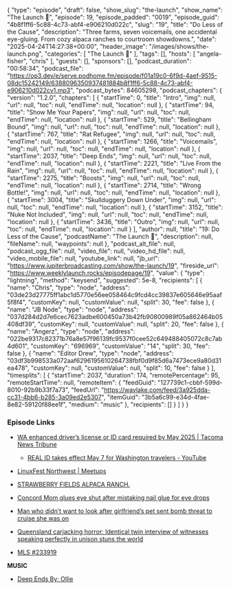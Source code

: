 {
  "type": "episode",
  "draft": false,
  "show_slug": "the-launch",
  "show_name": "The Launch 🚀",
  "episode": 19,
  "episode_padded": "0019",
  "episode_guid": "4b8f1ff6-5c88-4c73-abf4-e906210d022c",
  "slug": "19",
  "title": "Do Less of the Cause",
  "description": "Three farms, seven voicemails, one accidental eye-gluing. From cozy alpaca ranches to courtroom showdowns.",
  "date": "2025-04-24T14:27:38+00:00",
  "header_image": "/images/shows/the-launch.png",
  "categories": [
    "The Launch 🚀"
  ],
  "tags": [],
  "hosts": [
    "angela-fisher",
    "chris"
  ],
  "guests": [],
  "sponsors": [],
  "podcast_duration": "00:58:34",
  "podcast_file": "https://op3.dev/e/serve.podhome.fm/episode/f01a19c0-6f9d-4aef-9515-08dc15242149/6388096350937481884b8f1ff6-5c88-4c73-abf4-e906210d022cv1.mp3",
  "podcast_bytes": 84605298,
  "podcast_chapters": {
    "version": "1.2.0",
    "chapters": [
      {
        "startTime": 0,
        "title": "Intro",
        "img": null,
        "url": null,
        "toc": null,
        "endTime": null,
        "location": null
      },
      {
        "startTime": 94,
        "title": "Show Me Your Papers",
        "img": null,
        "url": null,
        "toc": null,
        "endTime": null,
        "location": null
      },
      {
        "startTime": 529,
        "title": "Bellingham Bound",
        "img": null,
        "url": null,
        "toc": null,
        "endTime": null,
        "location": null
      },
      {
        "startTime": 767,
        "title": "Rat Refugee",
        "img": null,
        "url": null,
        "toc": null,
        "endTime": null,
        "location": null
      },
      {
        "startTime": 1266,
        "title": "Voicemails",
        "img": null,
        "url": null,
        "toc": null,
        "endTime": null,
        "location": null
      },
      {
        "startTime": 2037,
        "title": "Deep Ends",
        "img": null,
        "url": null,
        "toc": null,
        "endTime": null,
        "location": null
      },
      {
        "startTime": 2221,
        "title": "Live From the Rain",
        "img": null,
        "url": null,
        "toc": null,
        "endTime": null,
        "location": null
      },
      {
        "startTime": 2275,
        "title": "Boosts",
        "img": null,
        "url": null,
        "toc": null,
        "endTime": null,
        "location": null
      },
      {
        "startTime": 2714,
        "title": "Wrong Bottle!",
        "img": null,
        "url": null,
        "toc": null,
        "endTime": null,
        "location": null
      },
      {
        "startTime": 3004,
        "title": "Skullduggery Down Under",
        "img": null,
        "url": null,
        "toc": null,
        "endTime": null,
        "location": null
      },
      {
        "startTime": 3152,
        "title": "Nuke Not Included",
        "img": null,
        "url": null,
        "toc": null,
        "endTime": null,
        "location": null
      },
      {
        "startTime": 3436,
        "title": "Outro",
        "img": null,
        "url": null,
        "toc": null,
        "endTime": null,
        "location": null
      }
    ],
    "author": null,
    "title": "19: Do Less of the Cause",
    "podcastName": "The Launch 🚀",
    "description": null,
    "fileName": null,
    "waypoints": null
  },
  "podcast_alt_file": null,
  "podcast_ogg_file": null,
  "video_file": null,
  "video_hd_file": null,
  "video_mobile_file": null,
  "youtube_link": null,
  "jb_url": "https://www.jupiterbroadcasting.com/show/the-launch/19",
  "fireside_url": "https://www.weeklylaunch.rocks/episodepage/19",
  "value": {
    "type": "lightning",
    "method": "keysend",
    "suggested": 5e-8,
    "recipients": [
      {
        "name": "Chris",
        "type": "node",
        "address": "03de23d27775ff1abc1d5770e56ee058464c9fcd4cc39837e605646e95aaf5f8f4",
        "customKey": null,
        "customValue": null,
        "split": 30,
        "fee": false
      },
      {
        "name": "JB Node",
        "type": "node",
        "address": "037d284d2d7e6cec7623adbe600450a73b42fb90800989f05a862464b05408df39",
        "customKey": null,
        "customValue": null,
        "split": 20,
        "fee": false
      },
      {
        "name": "Angerz",
        "type": "node",
        "address": "022be9317c82371b76a8e57f96139fc9537f0cee52c649488405072c8c7ab4d601",
        "customKey": "696969",
        "customValue": "14",
        "split": 30,
        "fee": false
      },
      {
        "name": "Editor Drew",
        "type": "node",
        "address": "03df3b998533a072aaf6296195610264738fbf0d9f85d6a7473ece9a80d31ea478",
        "customKey": null,
        "customValue": null,
        "split": 10,
        "fee": false
      }
    ],
    "timesplits": [
      {
        "startTime": 2037,
        "duration": 174,
        "remotePercentage": 95,
        "remoteStartTime": null,
        "remoteItem": {
          "feedGuid": "127739c1-cbbf-599d-8010-92b9b33f7a73",
          "feedUrl": "https://wavlake.com/feed/3a925dda-cc31-4bb6-b285-3a09ed2e5307",
          "itemGuid": "3b5a6c99-e34d-4fae-8e82-59120f88ee1f",
          "medium": "music"
        },
        "recipients": []
      }
    ]
  }
}


### Episode Links

* [WA enhanced driver’s license or ID card required by May 2025 | Tacoma News Tribune](https://www.thenewstribune.com/news/local/article288420411.html)

  * [REAL ID takes effect May 7 for Washington travelers - YouTube](https://www.youtube.com/watch?v=o9Hr8PiHjZg)

* [LinuxFest Northwest | Meetups](https://www.meetup.com/linuxfestnorthwest/)
* [STRAWBERRY FIELDS ALPACA RANCH.](https://www.alpacasrus.com/)
* [Concord Mom glues eye shut after mistaking nail glue for eye drops](https://www.wccbcharlotte.com/2025/01/05/concord-mom-glues-eye-shut-after-mistaking-nail-glue-for-eye-drops/)
* [Man who didn’t want to look after girlfriend’s pet sent bomb threat to cruise she was on ](https://www.the-independent.com/news/world/americas/crime/carnival-corp-cruise-bomb-threat-michigan-b2733428.html)
* [Queensland carjacking horror: Identical twin interview of witnesses speaking perfectly in unison stuns the world](https://www.dailymail.co.uk/news/article-14633445/Sunshine-Coast-carjacking-gun-crash-twins-witness.html)
* [MLS #233919](https://www.zillow.com/homedetails/3627-Road-D-Allen-KS-66833/325700622_zpid)

**MUSIC**

* [Deep Ends By: Ollie](https://podcastindex.org/podcast/6632200?episode=15579797544)
